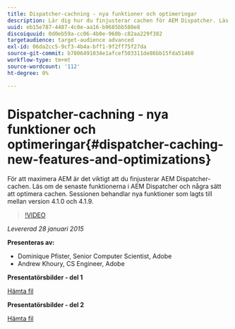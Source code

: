 ```yaml
---
title: Dispatcher-cachning - nya funktioner och optimeringar
description: Lär dig hur du finjusterar cachen för AEM Dispatcher. Läs om de senaste funktionerna i AEM Dispatcher och några sätt att optimera cachen. Sessionen behandlar nya funktioner som lagts till mellan version 4.1.0 och 4.1.9.
uuid: eb15e787-4487-4c0e-aa16-b9685bb580e8
discoiquuid: 0d0eb59a-cc06-4b0e-960b-c82aa229f382
targetaudience: target-audience advanced
exl-id: 06da2cc5-9cf3-4b4a-bff1-9f2ff75f27da
source-git-commit: b7806491034e1afcef503311de86bb15fda51460
workflow-type: tm+mt
source-wordcount: '112'
ht-degree: 0%

---
```


# Dispatcher-cachning - nya funktioner och optimeringar{#dispatcher-caching-new-features-and-optimizations}

För att maximera AEM är det viktigt att du finjusterar AEM Dispatcher-cachen. Läs om de senaste funktionerna i AEM Dispatcher och några sätt att optimera cachen. Sessionen behandlar nya funktioner som lagts till mellan version 4.1.0 och 4.1.9.

>[!VIDEO](https://video.tv.adobe.com/v/19378/?quality=9)

*Levererad 28 januari 2015*

**Presenteras av:**

* Dominique Pfister, Senior Computer Scientist, Adobe
* Andrew Khoury, CS Engineer, Adobe

**Presentatörsbilder - del 1**

[Hämta fil](assets/aemgems-dispatcher-caching-part1-jan-28-2015.pdf)

**Presentatörsbilder - del 2**

[Hämta fil](assets/aemgems-dispatcher-caching-part2-jan-28-2015.pdf)
<!--
[Get back to the Overview](https://helpx.adobe.com/experience-manager/kt/eseminars/gems/aem-index.html)
-->
